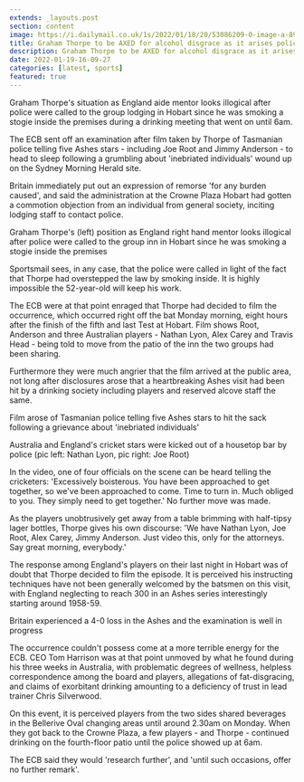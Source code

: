```yaml
---
extends: _layouts.post
section: content
image: https://i.dailymail.co.uk/1s/2022/01/18/20/53086209-0-image-a-89_1642539105010.jpg 
title: Graham Thorpe to be AXED for alcohol disgrace as it arises police were called to Hobart inn 
description: Graham Thorpe to be AXED for alcohol disgrace as it arises police were called to Hobart inn 
date: 2022-01-19-16-09-27 
categories: [latest, sports] 
featured: true 
--- 
```

Graham Thorpe's situation as England aide mentor looks illogical after police were called to the group lodging in Hobart since he was smoking a stogie inside the premises during a drinking meeting that went on until 6am.

The ECB sent off an examination after film taken by Thorpe of Tasmanian police telling five Ashes stars - including Joe Root and Jimmy Anderson - to head to sleep following a grumbling about 'inebriated individuals' wound up on the Sydney Morning Herald site.

Britain immediately put out an expression of remorse 'for any burden caused', and said the administration at the Crowne Plaza Hobart had gotten a commotion objection from an individual from general society, inciting lodging staff to contact police.

Graham Thorpe's (left) position as England right hand mentor looks illogical after police were called to the group inn in Hobart since he was smoking a stogie inside the premises

Sportsmail sees, in any case, that the police were called in light of the fact that Thorpe had overstepped the law by smoking inside. It is highly impossible the 52-year-old will keep his work.

The ECB were at that point enraged that Thorpe had decided to film the occurrence, which occurred right off the bat Monday morning, eight hours after the finish of the fifth and last Test at Hobart. Film shows Root, Anderson and three Australian players - Nathan Lyon, Alex Carey and Travis Head - being told to move from the patio of the inn the two groups had been sharing.

Furthermore they were much angrier that the film arrived at the public area, not long after disclosures arose that a heartbreaking Ashes visit had been hit by a drinking society including players and reserved alcove staff the same.

Film arose of Tasmanian police telling five Ashes stars to hit the sack following a grievance about 'inebriated individuals'

Australia and England's cricket stars were kicked out of a housetop bar by police (pic left: Nathan Lyon, pic right: Joe Root)

In the video, one of four officials on the scene can be heard telling the cricketers: 'Excessively boisterous. You have been approached to get together, so we've been approached to come. Time to turn in. Much obliged to you. They simply need to get together.' No further move was made.

As the players unobtrusively get away from a table brimming with half-tipsy lager bottles, Thorpe gives his own discourse: 'We have Nathan Lyon, Joe Root, Alex Carey, Jimmy Anderson. Just video this, only for the attorneys. Say great morning, everybody.'

The response among England's players on their last night in Hobart was of doubt that Thorpe decided to film the episode. It is perceived his instructing techniques have not been generally welcomed by the batsmen on this visit, with England neglecting to reach 300 in an Ashes series interestingly starting around 1958-59.

Britain experienced a 4-0 loss in the Ashes and the examination is well in progress

The occurrence couldn't possess come at a more terrible energy for the ECB. CEO Tom Harrison was at that point unmoved by what he found during his three weeks in Australia, with problematic degrees of wellness, helpless correspondence among the board and players, allegations of fat-disgracing, and claims of exorbitant drinking amounting to a deficiency of trust in lead trainer Chris Silverwood.

On this event, it is perceived players from the two sides shared beverages in the Bellerive Oval changing areas until around 2.30am on Monday. When they got back to the Crowne Plaza, a few players - and Thorpe - continued drinking on the fourth-floor patio until the police showed up at 6am.

The ECB said they would 'research further', and 'until such occasions, offer no further remark'.
